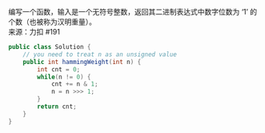 编写一个函数，输入是一个无符号整数，返回其二进制表达式中数字位数为 ‘1’ 的个数（也被称为汉明重量）。  
来源：力扣 #191  
```java
public class Solution {
    // you need to treat n as an unsigned value
    public int hammingWeight(int n) {
        int cnt = 0;
        while(n != 0) {
            cnt += n & 1;
            n = n >>> 1;
        }
        return cnt;
    }
}
```
